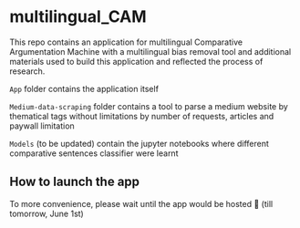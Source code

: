 # multilingual_CAM
This repo contains an application for multilingual Comparative Argumentation Machine with a multilingual bias removal tool and additional materials used to build this application and reflected the process of research.

`App` folder contains the application itself

`Medium-data-scraping` folder contains a tool to parse a medium website by thematical tags without limitations by number of requests, articles and paywall limitation

`Models` (to be updated) contain the jupyter notebooks where different comparative sentences classifier were learnt

## How to launch the app

To more convenience, please wait until the app would be hosted 🙏 (till tomorrow, June 1st)


